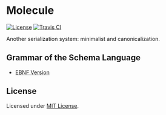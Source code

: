 # Molecule

[![License]](#license)
[![Travis CI]](https://travis-ci.com/nervosnetwork/molecule)

Another serialization system: minimalist and canonicalization.

[License]: https://img.shields.io/badge/License-MIT-blue.svg
[Travis CI]: https://img.shields.io/travis/com/nervosnetwork/molecule.svg

## Grammar of the Schema Language

- [EBNF Version](grammar/grammar.ebnf)

## License

Licensed under [MIT License].

[MIT License]: LICENSE
